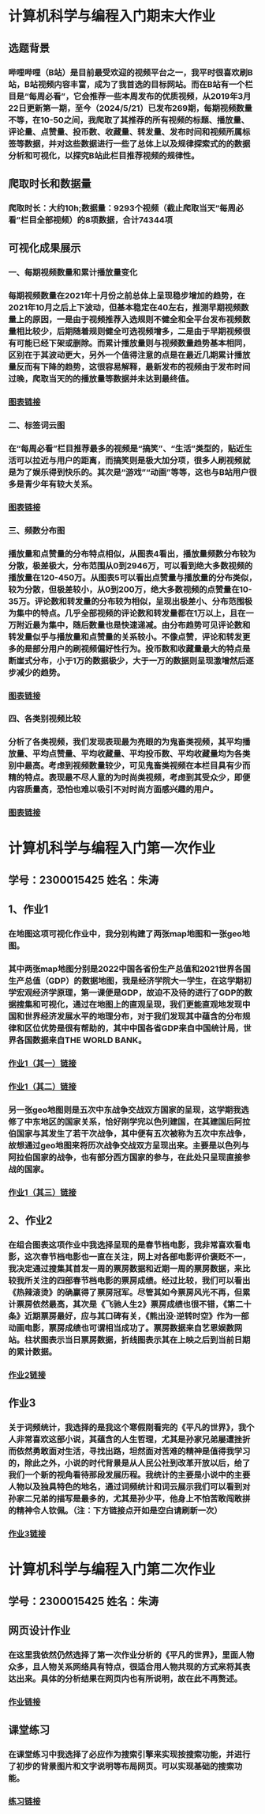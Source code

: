 # 计算机科学与编程入门期末大作业
## 选题背景
###  哔哩哔哩（B站）是目前最受欢迎的视频平台之一，我平时很喜欢刷B站，B站视频内容丰富，成为了我首选的目标网站。而在B站有一个栏目是“每周必看”，它会推荐一些本周发布的优质视频，从2019年3月22日更新第一期，至今（2024/5/21）已发布269期，每期视频数量不等，在10-50之间，我爬取了其推荐的所有视频的标题、播放量、评论量、点赞量、投币数、收藏量、转发量、发布时间和视频所属标签等数据，并对这些数据进行一些了总体上以及规律探索式的的数据分析和可视化，以探究B站此栏目推荐视频的规律性。
## 爬取时长和数据量
### 爬取时长：大约10h;数据量：9293个视频（截止爬取当天“每周必看”栏目全部视频）的8项数据，合计74344项
## 可视化成果展示
### 一、每期视频数量和累计播放量变化
### 每期视频数量在2021年十月份之前总体上呈现稳步增加的趋势，在2021年10月之后上下波动，但基本稳定在40左右，推测早期视频数量上的原因，一是由于视频推荐入选规则不健全和全平台发布视频数量相比较少，后期随着规则健全可选视频增多，二是由于早期视频很有可能已经下架或删除。而累计播放量则与视频数量趋势基本相同，区别在于其波动更大，另外一个值得注意的点是在最近几期累计播放量反而有下降的趋势，这很容易解释，最新发布的视频由于发布时间过晚，爬取当天的的播放量等数据并未达到最终值。
###  [图表链接](https://zt156106.github.io/weekly_video_counts_and_view_counts.html)
### 二、标签词云图
### 在“每周必看”栏目推荐最多的视频是“搞笑”、“生活”类型的，贴近生活可以拉近与用户的距离，而搞笑则是极大加分项，很多人刷视频就是为了娱乐得到快乐的。其次是“游戏”“动画”等等，这也与B站用户很多是青少年有较大关系。
### [图表链接](https://zt156106.github.io/bar_chart.html)
### 三、频数分布图
### 播放量和点赞量的分布特点相似，从图表4看出，播放量频数分布较为分散，极差极大，分布范围从0到2946万，可以看到绝大多数视频的播放量在120-450万。从图表5可以看出点赞量与播放量的分布类似，较为分散，但极差较小，从0到200万，绝大多数视频的点赞量在10-35万。评论数和转发量的分布较为相似，呈现出极差小、分布范围极为集中的特点。几乎全部视频的评论数和转发量都在1万以上，且在一万附近最为集中，随后数量也是快速递减。由分布趋势可见评论数和转发量似乎与播放量和点赞量的关系较小。不像点赞，评论和转发更多的是部分用户的刷视频偏好性行为。投币数和收藏量最大的特点是断崖式分布，小于1万的数据极少，大于一万的数据则呈现激增然后逐步减少的趋势。
### [图表链接](https://zt156106.github.io/timeline_histogram.html)
### 四、各类别视频比较
### 分析了各类视频，我们发现表现最为亮眼的为鬼畜类视频，其平均播放量、平均点赞量、平均收藏量、平均投币数、平均收藏量均为各类别中最高。考虑到视频数量较少，可见鬼畜类视频在本栏目具有少而精的特点。表现最不尽人意的为时尚类视频，考虑到其受众少，即便内容质量高，恐怕也难以吸引不对时尚方面感兴趣的用户。
### [图表链接](https://zt156106.github.io/bar_chart.html)





# 计算机科学与编程入门第一次作业
## 学号：2300015425  姓名：朱涛
## 1、作业1
### 在地图这项可视化作业中，我分别构建了两张map地图和一张geo地图。
### 其中两张map地图分别是2022中国各省份生产总值和2021世界各国生产总值（GDP）的数据地图，我是经济学院大一学生，在这学期初学宏观经济学原理，第一课便是GDP，故迫不及待的进行了GDP的数据搜集和可视化，通过在地图上的直观呈现，我们更能直观地发现中国和世界经济发展水平的地理分布，对于我们发现其中蕴含的分布规律和区位优势是很有帮助的，其中中国各省GDP来自中国统计局，世界各国数据来自THE WORLD BANK。
### [作业1（其一）链接](https://zt156106.github.io/GDP_of_China_by_province_map.html)
### [作业1（其二）链接](https://zt156106.github.io/world_GDP_by_country_map.html)
### 另一张geo地图则是五次中东战争交战双方国家的呈现，这学期我选修了中东地区的国家关系，恰好刚学完以色列建国，在其建国后阿拉伯国家与其发生了若干次战争，其中便有五次被称为五次中东战争，故想通过geo地图来将历次战争交战双方呈现出来。主要是以色列与阿拉伯国家的战争，也有部分西方国家的参与，在此处只呈现直接参战的国家。
### [作业1（其三）链接](https://zt156106.github.io/Mideast_warship.html)
## 2、作业2
### 在组合图表这项作业中我选择呈现的是春节档电影，我非常喜欢看电影，这次春节档电影也一直在关注，网上对各部电影评价褒贬不一，我决定通过搜集其首发一周的票房数据和近期一周的票房数据，来比较我所关注的四部春节档电影的票房成绩。经过比较，我们可以看出《热辣滚烫》的确赢得了票房冠军。尽管其如今票房风光不再，但累计票房依然最高，其次是《飞驰人生2》票房成绩也很不错，《第二十条》近期票房最好，应与其口碑有关，《熊出没·逆转时空》作为一部动画电影，票房成绩也可谓相当成功了。票房数据来自艺恩娱数网站。柱状图表示当日票房数据，折线图表示其在上映之后到当前日期的累计数据。
### [作业2链接](https://zt156106.github.io/spring_festivals_films.html)
## 作业3
### 关于词频统计，我选择的是我这个寒假刚看完的《平凡的世界》，我个人非常喜欢这部小说，其蕴含的人生哲理，尤其是孙家兄弟屡遭挫折而依然勇敢面对生活，寻找出路，坦然面对苦难的精神是值得我学习的，除此之外，小说的时代背景是从人民公社到改革开放以后，给了我们一个新的视角看待那段发展历程。我统计的主要是小说中的主要人物以及独具特色的地名，通过词频统计和词云展示我们可以看到对孙家二兄弟的描写是最多的，尤其是孙少平，他身上不怕苦敢闯敢拼的精神令人钦佩。（注：下方链接点开如是空白请刷新一次）
### [作业3链接](https://zt156106.github.io/the_ordinary_world.html)
# 计算机科学与编程入门第二次作业
## 学号：2300015425  姓名：朱涛
## 网页设计作业
### 在这里我依然仍然选择了第一次作业分析的《平凡的世界》，里面人物众多，且人物关系网络具有特点，很适合用人物共现的方式来将其表达出来。具体的分析结果在网页内也有所说明，故在此不再赘述。
### [作业链接](https://zt156106.github.io/connection_3.html)
## 课堂练习
### 在课堂练习中我选择了必应作为搜索引擎来实现按搜索功能，并进行了初步的背景图片和文字说明等布局网页。可以实现基础的搜索功能。
### [练习链接](https://zt156106.github.io/HTML_biu2.html)
